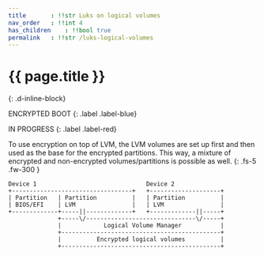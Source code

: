 ```yaml
---
title     	: !!str Luks on logical volumes
nav_order 	: !!int 4
has_children	: !!bool true
permalink	: !!str /luks-logical-volumes
---
```


# {{ page.title }}
{: .d-inline-block}

ENCRYPTED BOOT
{: .label .label-blue}

IN PROGRESS
{: .label .label-red}

To use encryption on top of LVM, the LVM volumes are set up first and then used as the base for the encrypted partitions. This way, a mixture of encrypted and non-encrypted volumes/partitions is possible as well.
{: .fs-5 .fw-300 }

```text
Device 1                               Device 2
+----------------------------------+   +--------------------+
| Partition   | Partition          |   | Partition          |
| BIOS/EFI    | LVM                |   | LVM                |
+-------------+-----||-------------+   +-------------||-----+
              +-----\/-------------------------------\/-----+
              |            Logical Volume Manager           |
              +---------------------------------------------+
              |          Encrypted logical volumes          |
              +---------------------------------------------+       
```
